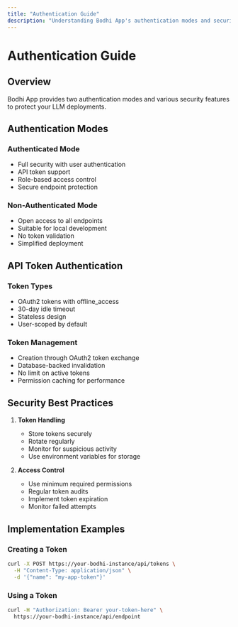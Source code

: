 ```yaml
---
title: "Authentication Guide"
description: "Understanding Bodhi App's authentication modes and security features"
---
```


# Authentication Guide

## Overview

Bodhi App provides two authentication modes and various security features to protect your LLM deployments.

## Authentication Modes

### Authenticated Mode
- Full security with user authentication
- API token support
- Role-based access control
- Secure endpoint protection

### Non-Authenticated Mode
- Open access to all endpoints
- Suitable for local development
- No token validation
- Simplified deployment

## API Token Authentication

### Token Types
- OAuth2 tokens with offline_access
- 30-day idle timeout
- Stateless design
- User-scoped by default

### Token Management
- Creation through OAuth2 token exchange
- Database-backed invalidation
- No limit on active tokens
- Permission caching for performance

## Security Best Practices

1. **Token Handling**
   - Store tokens securely
   - Rotate regularly
   - Monitor for suspicious activity
   - Use environment variables for storage

2. **Access Control**
   - Use minimum required permissions
   - Regular token audits
   - Implement token expiration
   - Monitor failed attempts

## Implementation Examples

### Creating a Token
```bash
curl -X POST https://your-bodhi-instance/api/tokens \
  -H "Content-Type: application/json" \
  -d '{"name": "my-app-token"}'
```

### Using a Token
```bash
curl -H "Authorization: Bearer your-token-here" \
  https://your-bodhi-instance/api/endpoint
``` 